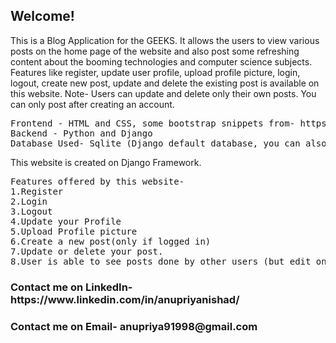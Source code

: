 <h2>Welcome!</h2>
This is a Blog Application for the GEEKS. It allows the users to view various posts on the home page of the website and also post some refreshing content about the booming technologies and computer science subjects. Features like register, update user profile, upload profile picture, login, logout, create new post, update and delete the existing post is available on this website. Note- Users can update and delete only their own posts. You can only post after creating an account.

<pre>
Frontend - HTML and CSS, some bootstrap snippets from- https://getbootstrap.com/docs/4.0/getting-started/introduction/#starter-template
Backend - Python and Django
Database Used- Sqlite (Django default database, you can also use other databases like- Mysql, without disturbing the models...just by changing the settings.py file)
</pre>
This website is created on Django Framework.

<pre>
Features offered by this website-
1.Register
2.Login
3.Logout
4.Update your Profile
5.Upload Profile picture
6.Create a new post(only if logged in)
7.Update or delete your post.
8.User is able to see posts done by other users (but edit only your their own posts)
</pre>

<h3 color='blue'>Contact me on LinkedIn- https://www.linkedin.com/in/anupriyanishad/<h3>
<h3 color='blue'>Contact me on Email- anupriya91998@gmail.com<h3>
  
